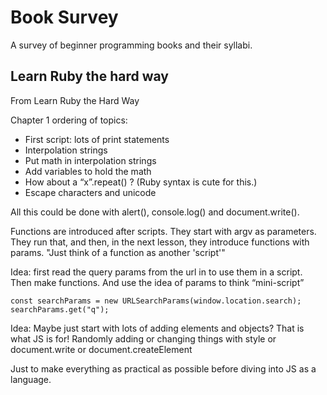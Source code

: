 # Book Survey

A survey of beginner programming books and their syllabi.

## Learn Ruby the hard way

From Learn Ruby the Hard Way

Chapter 1 ordering of topics:

* First script: lots of print statements
* Interpolation strings
* Put math in interpolation strings
* Add variables to hold the math
* How about a “x”.repeat() ? (Ruby syntax is cute for this.)
* Escape characters and unicode

All this could be done with alert(), console.log() and document.write().

Functions are introduced after scripts. They start with argv as parameters. They run that, and then, in the next lesson, they introduce functions with params. "Just think of a function as another 'script'"

Idea: first read the query params from the url in to use them in a script. Then make functions. And use the idea of params to think “mini-script”

    const searchParams = new URLSearchParams(window.location.search);
    searchParams.get("q");

Idea: Maybe just start with lots of adding elements and objects? That is what JS is for! Randomly adding or changing things with style or document.write or document.createElement

Just to make everything as practical as possible before diving into JS as a language.
